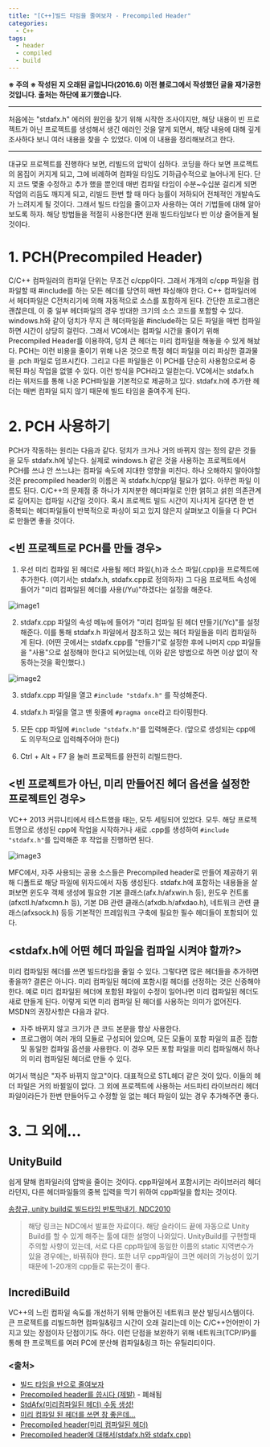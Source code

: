 ```yaml
---
title: "[C++]빌드 타임을 줄여보자 - Precompiled Header"
categories:
  - C++
tags:
  - header
  - compiled
  - build
---
```

**※ 주의 ※ 작성된 지 오래된 글입니다(2016.6) 이전 블로그에서 작성했던 글을 재가공한 것입니다. 출처는 하단에 표기했습니다.**

---

처음에는 "stdafx.h" 에러의 원인을 찾기 위해 시작한 조사이지만, 해당 내용이 빈 프로젝트가 아닌 프로젝트를 생성해서 생긴 에러인 것을 알게 되면서, 해당 내용에 대해 깊게 조사하다 보니 여러 내용을 찾을 수 있었다. 이에 이 내용을 정리해보려고 한다.

---

대규모 프로젝트를 진행하다 보면, 리빌드의 압박이 심하다. 코딩을 하다 보면 프로젝트의 몸집이 커지게 되고, 그에 비례하여 컴파일 타임도 기하급수적으로 늘어나게 된다. 단지 코드 몇줄 수정하고 추가 했을 뿐인데 매번 컴파일 타임이 수분~수십분 걸리게 되면 작업의 리듬도 깨지게 되고, 리빌드 한번 할 때 마다 능률이 저하되어 전체적인 개발속도가 느려지게 될 것이다. 그래서 빌드 타임을 줄이고자 사용하는 여러 기법들에 대해 알아보도록 하자. 해당 방법들을 적절히 사용한다면 원래 빌드타임보다 반 이상 줄어들게 될 것이다.

# 1. PCH(Precompiled Header)

C/C++ 컴파일러의 컴파일 단위는 무조건 c/cpp이다. 그래서 개개의 c/cpp 파일을 컴파일할 때 #include를 하는 모든 헤더를 당연히 매번 파싱해야 한다. C++ 컴파일러에서 헤더파일은 C전처리기에 의해 자동적으로 소스를 포함하게 된다. 간단한 프로그램은 괜찮은데, 이 중 일부 헤더파일의 경우 방대한 크기의 소스 코드를 포함할 수 있다. windows.h와 같이 덩치가 무지 큰 헤더파일을 #include하는 모든 파일을 매번 컴파일하면 시간이 상당히 걸린다. 그래서 VC에서는 컴파일 시간을 줄이기 위해 Precompiled Header를 이용하여, 덩치 큰 헤더는 미리 컴파일을 해놓을 수 있게 해놨다. PCH는 이런 비용을 줄이기 위해 나온 것으로 특정 헤더 파일을 미리 파싱한 결과물을 .pch 파일로 덤프시킨다. 그리고 다른 파일들은 이 PCH를 단순히 사용함으로써 중복된 파싱 작업을 없앨 수 있다. 이런 방식을 PCH라고 일컫는다. VC에서는 stdafx.h 라는 위저드를 통해 나온 PCH파일을 기본적으로 제공하고 있다. stdafx.h에 추가한 헤더는 매번 컴파일 되지 않기 때문에 빌드 타임을 줄여주게 된다.

# 2. PCH 사용하기

PCH가 작동하는 원리는 다음과 같다. 덩치가 크거나 거의 바뀌지 않는 정의 같은 것들을 모두 stdafx.h에 넣는다. 실제로 windows.h 같은 것을 사용하는 프로젝트에서 PCH를 쓰냐 안 쓰느냐는 컴파일 속도에 지대한 영향을 미친다. 하나 오해하지 말아야할 것은 precompiled header의 이름은 꼭 stdafx.h/cpp일 필요가 없다. 아무런 파일 이름도 된다. C/C++의 문제점 중 하나가 지저분한 헤더파일로 인한 얽히고 섥힌 의존관계로 길어지는 컴파일 시간일 것이다. 혹시 프로젝트 빌드 시간이 지나치게 길다면 한 번 중복되는 헤더파일들이 반복적으로 파싱이 되고 있지 않은지 살펴보고 이들을 다 PCH로 만들면 좋을 것이다.

## <빈 프로젝트로 PCH를 만들 경우>

1. 우선 미리 컴파일 된 헤더로 사용될 헤더 파일(,h)과 소스 파일(.cpp)을 프로젝트에 추가한다. (여기서는 stdafx.h, stdafx.cpp로 정의하자) 그 다음 프로젝트 속성에 들어가 "미리 컴파일된 헤더를 사용(/Yu)"하겠다는 설정을 해준다.

![image1](./image/2020-10-28-[c++]빌드-타임을-줄여보자-Precompiled-Header(1).png)

2. stdafx.cpp 파일의 속성 메뉴에 들어가 "미리 컴파일 된 헤더 만들기(/Yc)"를 설정해준다. 이를 통해 stdafx.h 파일에서 참조하고 있는 헤더 파일들을 미리 컴파일하게 된다. (어떤 곳에서는 stdafx.cpp를 "만들기"로 설정한 후에 나머지 cpp 파일들을 "사용"으로 설정해야 한다고 되어있는데, 이와 같은 방법으로 하면 이상 없이 작동하는것을 확인했다.)

![image2](./image/2020-10-28-[c++]빌드-타임을-줄여보자-Precompiled-Header(2).png)

3.  stdafx.cpp 파일을 열고 ```#include "stdafx.h"``` 를 작성해준다.
    
4.  stdafx.h 파일을 열고 맨 윗줄에 ```#pragma once```라고 타이핑한다.

5.  모든 cpp 파일에 ```#include "stdafx.h"```를 입력해준다. (앞으로 생성되는 cpp에도 의무적으로 입력해주어야 한다)

6.  Ctrl + Alt + F7 을 눌러 프로젝트를 완전히 리빌드한다.

## <빈 프로젝트가 아닌, 미리 만들어진 헤더 옵션을 설정한 프로젝트인 경우>

VC++ 2013 커뮤니티에서 테스트했을 때는, 모두 세팅되어 있었다. 모두. 해당 프로젝트명으로 생성된 cpp에 작업을 시작하거나 새로 .cpp를 생성하여 ```#include "stdafx.h"```를 입력해준 후 작업을 진행하면 된다.

![image3](./image/2020-10-28-[c++]빌드-타임을-줄여보자-Precompiled-Header(3).png)

MFC에서, 자주 사용되는 공용 소스들은 Precompiled header로 만들어 제공하기 위해 디폴트로 해당 파일에 위자드에서 자동 생성된다. stdafx.h에 포함하는 내용들을 살펴보면 윈도우 객체 생성에 필요한 기본 클래스(afx.h/afxwin.h 등), 윈도우 컨트롤(afxctl.h/afxcmn.h 등), 기본 DB 관련 클래스(afxdb.h/afxdao.h), 네트워크 관련 클래스(afxsock.h) 등등 기본적인 프레임워크 구축에 필요한 필수 헤더들이 포함되어 있다.

## <stdafx.h에 어떤 헤더 파일을 컴파일 시켜야 할까?>

미리 컴파일된 헤더를 쓰면 빌드타임을 줄일 수 있다. 그렇다면 많은 헤더들을 추가하면 좋을까? 결론은 아니다. 미리 컴파일된 헤더에 포함시킬 헤더를 선정하는 것은 신중해야 한다. 예로 미리 컴파일된 헤더에 포함된 파일이 수정이 일어나면 미리 컴파일된 헤더도 새로 만들게 된다. 이렇게 되면 미리 컴파일 된 헤더를 사용하는 의미가 없어진다. MSDN의 권장사항은 다음과 같다.

-   자주 바뀌지 않고 크기가 큰 코드 본문을 항상 사용한다.
-   프로그램이 여러 개의 모듈로 구성되어 있으며, 모든 모듈이 포함 파일의 표준 집합 및 동일한 컴파일 옵션을 사용한다. 이 경우 모든 포함 파일을 미리 컴파일해서 하나의 미리 컴파일된 헤더로 만들 수 있다.

여기서 핵심은 "자주 바뀌지 않고"이다. 대표적으로 STL헤더 같은 것이 있다. 이들의 헤더 파일은 거의 바뀔일이 없다. 그 외에 프로젝트에 사용하는 서드파티 라이브러리 헤더 파일이라든가 한번 만들어두고 수정할 일 없는 헤더 파일이 있는 경우 추가해주면 좋다.

# 3. 그 외에...

## UnityBuild

쉽게 말해 컴파일러의 압박을 줄이는 것이다. cpp파일에서 포함시키는 라이브러리 헤더라던지, 다른 헤더파일들의 중복 입력을 막기 위하여 cpp파일을 합치는 것이다.

[송창규, unity build로 빌드타임 반토막내기, NDC2010](http://www.slideshare.net/devcatpublications/ndc2010-unity-build)

> 해당 링크는 NDC에서 발표한 자료이다. 해당 슬라이드 끝에 자동으로 Unity Build를 할 수 있게 해주는 툴에 대한 설명이 나와있다. UnityBuild를 구현할때 주의할 사항이 있는데, 서로 다른 cpp파일에 동일한 이름의 static 지역변수가 있을 경우에는, 바꿔줘야 한다. 또한 너무 cpp파일이 크면 에러의 가능성이 있기 때문에 1-20개의 cpp들로 묶는것이 좋다.

## IncrediBuild

VC++의 느린 컴파일 속도를 개선하기 위해 만들어진 네트워크 분산 빌딩시스템이다. 큰 프로젝트를 리빌드하면 컴파일&링크 시간이 오래 걸리는데 이는 C/C++언어만이 가지고 있는 장점이자 단점이기도 하다. 이런 단점을 보완하기 위해 네트워크(TCP/IP)를 통해 한 프로젝트를 여러 PC에 분산해 컴파일&링크 하는 유틸리티이다.

### <출처>
- [빌드 타임을 반으로 줄여보자](http://blog.naver.com/leemino/80148132369)
- [Precompiled header를 씁시다 (제발)](http://egloos.zum.com/minjang/v/1956289) - 폐쇄됨
- [StdAfx(미리컴파일된 헤더) 수동 생성!](http://pros2.tistory.com/81)
- [미리 컴파일 된 헤더를 쓰면 참 좋은데...](http://www.gamedevforever.com/134)
- [Precompiled header(미리 컴파일된 헤더)](http://exportidea.blogspot.kr/2013/08/precompiled-header.html)
- [Precompiled header에 대해서(stdafx.h와 stdafx.cpp)](http://soyoja.com/372)

